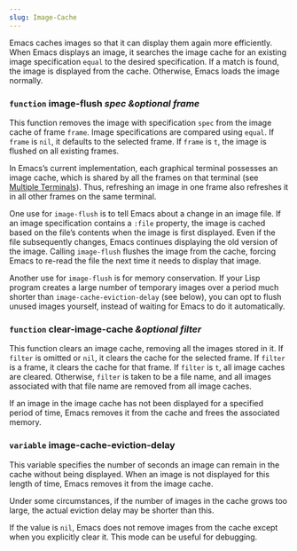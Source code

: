 ```yaml
---
slug: Image-Cache
---
```


Emacs caches images so that it can display them again more efficiently. When Emacs displays an image, it searches the image cache for an existing image specification `equal` to the desired specification. If a match is found, the image is displayed from the cache. Otherwise, Emacs loads the image normally.

### <span className="tag function">`function`</span> **image-flush** *spec \&optional frame*

This function removes the image with specification `spec` from the image cache of frame `frame`. Image specifications are compared using `equal`. If `frame` is `nil`, it defaults to the selected frame. If `frame` is `t`, the image is flushed on all existing frames.

In Emacs’s current implementation, each graphical terminal possesses an image cache, which is shared by all the frames on that terminal (see [Multiple Terminals](/docs/elisp/Multiple-Terminals)). Thus, refreshing an image in one frame also refreshes it in all other frames on the same terminal.

One use for `image-flush` is to tell Emacs about a change in an image file. If an image specification contains a `:file` property, the image is cached based on the file’s contents when the image is first displayed. Even if the file subsequently changes, Emacs continues displaying the old version of the image. Calling `image-flush` flushes the image from the cache, forcing Emacs to re-read the file the next time it needs to display that image.

Another use for `image-flush` is for memory conservation. If your Lisp program creates a large number of temporary images over a period much shorter than `image-cache-eviction-delay` (see below), you can opt to flush unused images yourself, instead of waiting for Emacs to do it automatically.

### <span className="tag function">`function`</span> **clear-image-cache** *\&optional filter*

This function clears an image cache, removing all the images stored in it. If `filter` is omitted or `nil`, it clears the cache for the selected frame. If `filter` is a frame, it clears the cache for that frame. If `filter` is `t`, all image caches are cleared. Otherwise, `filter` is taken to be a file name, and all images associated with that file name are removed from all image caches.

If an image in the image cache has not been displayed for a specified period of time, Emacs removes it from the cache and frees the associated memory.

### <span className="tag variable">`variable`</span> **image-cache-eviction-delay**

This variable specifies the number of seconds an image can remain in the cache without being displayed. When an image is not displayed for this length of time, Emacs removes it from the image cache.

Under some circumstances, if the number of images in the cache grows too large, the actual eviction delay may be shorter than this.

If the value is `nil`, Emacs does not remove images from the cache except when you explicitly clear it. This mode can be useful for debugging.
